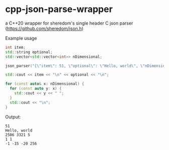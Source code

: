 # cpp-json-parse-wrapper
a C++20 wrapper for sheredom's single header C json parser (https://github.com/sheredom/json.h)

Example usage
```C++
int item;
std::string optional;
std::vector<std::vector<int>> nDimensional;

json_parser("{\"item\": 51, \"optional\": \"Hello, world\", \"nDimensional\": [[2506, 3321, 5], [1,1], [-1, -15, -20, 256]]}").get(item).get_named_optional(optional, "optional").get(nDimensional);

std::cout << item << "\n" << optional << "\n";

for (const auto& x: nDimensional) {
  for (const auto y: x) {
    std::cout << y << " ";
  }
  std::cout << "\n";
}

```

Output:

```
51
Hello, world
2506 3321 5
1 1
-1 -15 -20 256
```
